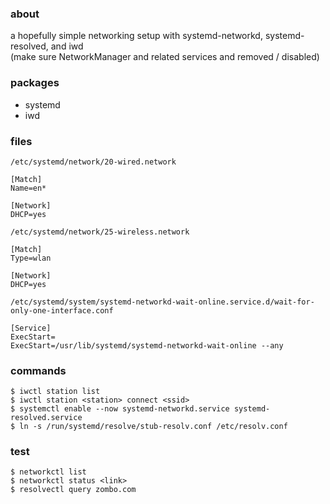### about

a hopefully simple networking setup with systemd-networkd, systemd-resolved, and iwd  
(make sure NetworkManager and related services and removed / disabled)

### packages

- systemd
- iwd

### files

`/etc/systemd/network/20-wired.network`

    [Match]
    Name=en*

    [Network]
    DHCP=yes

`/etc/systemd/network/25-wireless.network`

    [Match]
    Type=wlan

    [Network]
    DHCP=yes

`/etc/systemd/system/systemd-networkd-wait-online.service.d/wait-for-only-one-interface.conf`

    [Service]
    ExecStart=
    ExecStart=/usr/lib/systemd/systemd-networkd-wait-online --any

### commands

    $ iwctl station list
    $ iwctl station <station> connect <ssid>
    $ systemctl enable --now systemd-networkd.service systemd-resolved.service
    $ ln -s /run/systemd/resolve/stub-resolv.conf /etc/resolv.conf

### test

    $ networkctl list
    $ networkctl status <link>
    $ resolvectl query zombo.com
